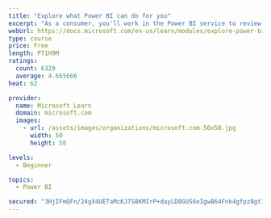 ```yaml
---
title: "Explore what Power BI can do for you"
excerpt: "As a consumer, you'll work in the Power BI service to review and interact with content that has been shared with you. This module provides the foundational information that you need to work effectively in the Power BI service."
webUrl: https://docs.microsoft.com/en-us/learn/modules/explore-power-bi-service/
type: course
price: Free
length: PT1H9M
ratings:
  count: 6329
  average: 4.665666
heat: 62

provider:
  name: Microsoft Learn
  domain: microsoft.com
  images:
    - url: /assets/images/organizations/microsoft.com-50x50.jpg
      width: 50
      height: 50

levels:
  - Beginner

topics:
  - Power BI

secured: "3HjIFmQFn/24gX4UETaMcKJTS8KMIrP+dayLD8GUS6oIgwB64Fnk4gfpz8gtInGPaaxhL7owALWN6jy/zdUWTQtExhWhaVvNT4o7gc5GJDwxzcOZQuKt6dlXUdXWsUqQ9vyR7/rk+4ERp8HVKtjW74tdZYAv6ShUa/PIdwzQxFuOxR4iw9Jl/sYVJuj/dQo4WpFdrK/BL8UhyXedzjKNyOvUoBO1++r6rpjfH6fd2piCEjxVwgd6mDrxPKoWoS90g9rYP/lIndWiSstGhCrSwOBOsnVDndafYgF4dXc0dg5RVWHsJG4HtqY/hYeoV8jENGRUm+vgr56+m+9N6Z1+RkDgvvOOy86oAy5/oJt51YeWeXqlPOL7kccJAC0RjZ/4Qgr3M/SMFgreug08CFeVJoIRrLOzxwDllZ+uNS96gTk=;QjsMxyZiQrya2S30LbVfGg=="
---
```


